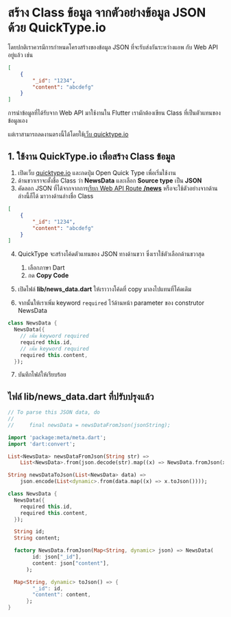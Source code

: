 
# สร้าง Class ข้อมูล จากตัวอย่างข้อมูล JSON ด้วย QuickType.io

โดยปกติเราควรมีการกำหนดโครงสร้างของข้อมูล JSON ที่จะรับส่งกันระหว่างแอพ กับ Web API อยู่แล้ว เช่น

```json
[
    {
        "_id": "1234",
        "content": "abcdefg"
    }
]
```

การนำข้อมูลที่ได้รับจาก Web API มาใช้งานใน Flutter เรามักต้องเขียน Class ที่เป็นตัวแทนของข้อมูลเอง 

แต่เราสามารถลดงานตรงนี้ได้โดยใช้[เว็บ quicktype.io](https://app.quicktype.io/)

## 1. ใช้งาน QuickType.io เพื่อสร้าง Class ข้อมูล

1. เปิดเว็บ [quicktype.io](https://app.quicktype.io/) และกดปุ่ม Open Quick Type เพื่อเริ่มใช้งาน
2. ด้านขวาเราจะตั้งชื่อ Class ว่า **NewsData** และเลือก **Source type** เป็น **JSON** 
3. คัดลอก JSON ที่ได้จากจากการ[เรียก Web API Route **/news**](../web-api-part/5-test-api.md) หรือจะใช้ตัวอย่างจากด้านล่างนี้ก็ได้ มาวางด้านล่างชื่อ Class

```json
[
    {
        "_id": "1234",
        "content": "abcdefg"
    }
]
```


4. QuickType จะสร้างโค้ดตัวแทนของ JSON ทางด้านขวา ซึ่งเราใช้ตัวเลือกด้านขวาสุด

   1. เลือกภาษา Dart
   2. กด **Copy Code** 

5. เปิดไฟล์​ **lib/news_data.dart** ให้เราวางโค้ดที่ copy มาลงไปแทนที่โค้ดเดิม


6. จากนั้นให้เราเพิ่ม keyword `required` ไว้ด้านหน้า parameter ของ construtor NewsData

```dart
class NewsData {
  NewsData({
    // เพิ่ม keyword required
    required this.id,
    // เพิ่ม keyword required
    required this.content,
  });
```

7. บันทึกไฟล์ให้เรียบร้อย

## ไฟล์ lib/news_data.dart ที่ปรับปรุงแล้ว

```dart 
// To parse this JSON data, do
//
//     final newsData = newsDataFromJson(jsonString);

import 'package:meta/meta.dart';
import 'dart:convert';

List<NewsData> newsDataFromJson(String str) =>
    List<NewsData>.from(json.decode(str).map((x) => NewsData.fromJson(x)));

String newsDataToJson(List<NewsData> data) =>
    json.encode(List<dynamic>.from(data.map((x) => x.toJson())));

class NewsData {
  NewsData({
    required this.id,
    required this.content,
  });

  String id;
  String content;

  factory NewsData.fromJson(Map<String, dynamic> json) => NewsData(
        id: json["_id"],
        content: json["content"],
      );

  Map<String, dynamic> toJson() => {
        "_id": id,
        "content": content,
      };
}

```